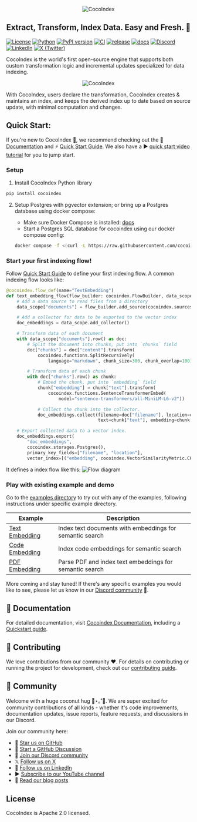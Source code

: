 <p align="center">
    <img src="https://cocoindex.io/images/github.svg" alt="CocoIndex">
</p>

<h2 align="center">Extract, Transform, Index Data. Easy and Fresh. 🌴</h2>

[![License](https://img.shields.io/badge/license-Apache%202.0-5B5BD6?logo=opensourceinitiative&logoColor=white)](https://opensource.org/licenses/Apache-2.0)
[![Python](https://img.shields.io/badge/python-3.11%20to%203.13-5B5BD6?logo=python&logoColor=white)](https://www.python.org/)
[![PyPI version](https://img.shields.io/pypi/v/cocoindex?color=5B5BD6)](https://pypi.org/project/cocoindex/)
[![CI](https://github.com/cocoindex-io/cocoindex/actions/workflows/CI.yml/badge.svg?event=push)](https://github.com/cocoindex-io/cocoindex/actions/workflows/CI.yml)
[![release](https://github.com/cocoindex-io/cocoindex/actions/workflows/release.yml/badge.svg?event=push)](https://github.com/cocoindex-io/cocoindex/actions/workflows/release.yml)
[![docs](https://github.com/cocoindex-io/cocoindex/actions/workflows/docs.yml/badge.svg?event=push)](https://github.com/cocoindex-io/cocoindex/actions/workflows/docs.yml)
[![Discord](https://img.shields.io/badge/discord-cocoindex-5B5BD6?logo=discord&logoColor=white)](https://discord.com/invite/zpA9S2DR7s)
[![LinkedIn](https://img.shields.io/badge/LinkedIn-CocoIndex-5B5BD6?logo=linkedin&logoColor=white)](https://www.linkedin.com/company/cocoindex)
[![X (Twitter)](https://img.shields.io/twitter/follow/cocoindex_io)](https://twitter.com/intent/follow?screen_name=cocoindex_io)

CocoIndex is the world's first open-source engine that supports both custom transformation logic and incremental updates specialized for data indexing.
<p align="center">
    <img src="https://cocoindex.io/images/venn.svg" alt="CocoIndex">
</p>
With CocoIndex, users declare the transformation, CocoIndex creates & maintains an index, and keeps the derived index up to date based on source update, with minimal computation and changes.


## Quick Start:
If you're new to CocoIndex 🤗, we recommend checking out the 📖 [Documentation](https://cocoindex.io/docs) and ⚡ [Quick Start Guide](https://cocoindex.io/docs/getting_started/quickstart). We also have a ▶️ [quick start video tutorial](https://youtu.be/gv5R8nOXsWU?si=9ioeKYkMEnYevTXT) for you to jump start.

### Setup 
1. Install CocoIndex Python library

```bash
pip install cocoindex
```

2. Setup Postgres with pgvector extension; or bring up a Postgres database using docker compose:

    - Make sure Docker Compose is installed: [docs](https://docs.docker.com/compose/install/)
    - Start a Postgres SQL database for cocoindex using our docker compose config:

    ```bash
    docker compose -f <(curl -L https://raw.githubusercontent.com/cocoindex-io/cocoindex/refs/heads/main/dev/postgres.yaml) up -d
    ```

### Start your first indexing flow!
Follow [Quick Start Guide](https://cocoindex.io/docs/getting_started/quickstart) to define your first indexing flow.
A common indexing flow looks like:

```python
@cocoindex.flow_def(name="TextEmbedding")
def text_embedding_flow(flow_builder: cocoindex.FlowBuilder, data_scope: cocoindex.DataScope):
    # Add a data source to read files from a directory
    data_scope["documents"] = flow_builder.add_source(cocoindex.sources.LocalFile(path="markdown_files"))

    # Add a collector for data to be exported to the vector index
    doc_embeddings = data_scope.add_collector()

    # Transform data of each document
    with data_scope["documents"].row() as doc:
        # Split the document into chunks, put into `chunks` field
        doc["chunks"] = doc["content"].transform(
            cocoindex.functions.SplitRecursively(
                language="markdown", chunk_size=300, chunk_overlap=100))

        # Transform data of each chunk
        with doc["chunks"].row() as chunk:
            # Embed the chunk, put into `embedding` field
            chunk["embedding"] = chunk["text"].transform(
                cocoindex.functions.SentenceTransformerEmbed(
                    model="sentence-transformers/all-MiniLM-L6-v2"))

            # Collect the chunk into the collector.
            doc_embeddings.collect(filename=doc["filename"], location=chunk["location"],
                                   text=chunk["text"], embedding=chunk["embedding"])

    # Export collected data to a vector index.
    doc_embeddings.export(
        "doc_embeddings",
        cocoindex.storages.Postgres(),
        primary_key_fields=["filename", "location"],
        vector_index=[("embedding", cocoindex.VectorSimilarityMetric.COSINE_SIMILARITY)])
```

It defines a index flow like this:
![Flow diagram](docs/docs/core/flow_example.svg)

### Play with existing example and demo
Go to the [examples directory](examples) to try out with any of the examples, following instructions under specific example directory.

| Example | Description |
|---------|-------------|
| [Text Embedding](examples/text_embedding) | Index text documents with embeddings for semantic search |
| [Code Embedding](examples/code_embedding) | Index code embeddings for semantic search |
| [PDF Embedding](examples/pdf_embedding) | Parse PDF and index text embeddings for semantic search |

More coming and stay tuned! If there's any specific examples you would like to see, please let us know in our [Discord community](https://discord.com/invite/zpA9S2DR7s) 🌱.

## 📖 Documentation
For detailed documentation, visit [Cocoindex Documentation](https://cocoindex.io/docs), including a [Quickstart guide](https://cocoindex.io/docs/getting_started/quickstart).

## 🤝 Contributing
We love contributions from our community ❤️. For details on contributing or running the project for development, check out our [contributing guide](https://cocoindex.io/docs/about/contributing).

## 👥 Community
Welcome with a huge coconut hug 🥥⋆｡˚🤗. We are super excited for community contributions of all kinds - whether it's code improvements, documentation updates, issue reports, feature requests, and discussions in our Discord.

Join our community here:

- 🌟 [Star us on GitHub](https://github.com/cocoindex-io/cocoindex)
- 💬 [Start a GitHub Discussion](https://github.com/cocoindex-io/cocoindex/discussions)
- 👋 [Join our Discord community](https://discord.com/invite/zpA9S2DR7s)
- 𝕏 [Follow us on X](https://x.com/cocoindex_io)
- 🐚 [Follow us on LinkedIn](https://www.linkedin.com/company/cocoindex/about/)
- ▶️ [Subscribe to our YouTube channel](https://www.youtube.com/@cocoindex-io)
- 📜 [Read our blog posts](https://cocoindex.io/blogs/)

## License
CocoIndex is Apache 2.0 licensed.